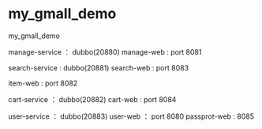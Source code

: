 # my_gmall_demo
my_gmall_demo

manage-service ： dubbo(20880)
manage-web : port 8081

search-service : dubbo(20881)
search-web  : port 8083

item-web : port 8082

cart-service ： dubbo(20882)
cart-web : port 8084

user-service ： dubbo(20883)
user-web ： port 8080
passprot-web : 8085

